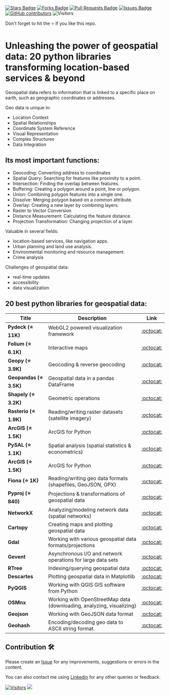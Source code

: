 <a href="https://github.com/drshahizan/python-tutorial/stargazers"><img src="https://img.shields.io/github/stars/drshahizan/python-tutorial" alt="Stars Badge"/></a>
<a href="https://github.com/drshahizan/python-tutorial/network/members"><img src="https://img.shields.io/github/forks/drshahizan/python-tutorial" alt="Forks Badge"/></a>
<a href="https://github.com/drshahizan/python-tutorial/pulls"><img src="https://img.shields.io/github/issues-pr/drshahizan/python-tutorial" alt="Pull Requests Badge"/></a>
<a href="https://github.com/drshahizan/python-tutorial/issues"><img src="https://img.shields.io/github/issues/drshahizan/python-tutorial" alt="Issues Badge"/></a>
<a href="https://github.com/drshahizan/python-tutorial/graphs/contributors"><img alt="GitHub contributors" src="https://img.shields.io/github/contributors/drshahizan/Python_Tutorial?color=2b9348"></a>
![Visitors](https://api.visitorbadge.io/api/visitors?path=https%3A%2F%2Fgithub.com%2Fdrshahizan%2Fpython-tutorial&labelColor=%23d9e3f0&countColor=%23697689&style=flat)

Don't forget to hit the :star: if you like this repo.

# Unleashing the power of geospatial data: 20 python libraries transforming location-based services & beyond

Geospatial data refers to information that is linked to a specific place on earth, such as geographic coordinates or addresses. 

Geo data is unique in:
- Location Context
- Spatial Relationships
- Coordinate System Reference
- Visual Representation
- Complex Structures
- Data Integration

## Its most important functions:

- Geocoding: Converting address to coordinates
- Spatial Query: Searching for features like proximity to a point.
- Intersection: Finding the overlap between features.
- Buffering: Creating a polygon around a point, line or polygon.
- Union: Combining polygon features into a single one.
- Dissolve: Merging polygon based on a common attribute.
- Overlay: Creating a new layer by combining layers.
- Raster to Vector Conversion
- Distance Measurement: Calculating the feature distance.
- Projection Transformation: Changing projection of a layer.


Valuable in several fields:

- location-based services, like navigation apps.
- Urban planning and land use analysis.
- Environmental monitoring and resource management.
- Crime analysis

Challenges of geospatial data:

- real-time updates
- accessibility
- data visualization

## 20 best python libraries for geospatial data:

| Title | Description |  Link |
| ----- | ----- | :------: | 
| **Pydeck (⭐ 11K)** | WebGL2 powered visualization framework | [:octocat:](https://github.com/visgl/deck.gl) |
| **Folium (⭐ 6.1K)** | Interactive maps | [:octocat:](https://github.com/python-visualization/folium) |
| **Geopy (⭐ 3.9K)** | Geocoding & reverse geocoding | [:octocat:](https://github.com/geopy/geopy) |
| **Geopandas (⭐ 3.5K)** | Geospatial data in a pandas DataFrame | [:octocat:](https://github.com/geopandas/geopandas) |
| **Shapely (⭐ 3.2K)** | Geometric operations | [:octocat:](https://github.com/shapely/shapely) |
| **Rasterio (⭐ 1.9K)** | Reading/writing raster datasets (satellite imagery) | [:octocat:](https://github.com/rasterio/rasterio) |
| **ArcGIS (⭐ 1.5K)** | ArcGIS for Python | [:octocat:](https://github.com/Esri/arcgis-python-api) |
| **PySAL (⭐ 1.1K)** | Spatial analysis (spatial statistics & econometrics) | [:octocat:]() |
| **ArcGIS (⭐ 1.5K)** | ArcGIS for Python | [:octocat:]() |
| **Fiona (⭐ 1K)** | Reading/writing geo data formats (shapefiles, GeoJSON, GPX) | [:octocat:]() |
| **Pyproj (⭐ 840)** | Projections & transformations of geospatial data| [:octocat:]() |
| **NetworkX** | Analyzing/modeling network data (spatial networks) | [:octocat:]() |
| **Cartopy** | Creating maps and plotting geospatial data | [:octocat:]() |
| **Gdal** | Working with various geospatial data formats/projections | [:octocat:]() |
| **Gevent** | Asynchronous I/O and network operations for large data sets | [:octocat:]() |
| **RTree** | Indexing/querying geospatial data | [:octocat:]() |
| **Descartes** | Plotting geospatial data in Matplotlib | [:octocat:]() |
| **PyQGIS** | Working with QGIS GIS software from Python | [:octocat:]() |
| **OSMnx** | Working with OpenStreetMap data (downloading, analyzing, visualizing) | [:octocat:]() |
| **Geojson** | Working with GeoJSON data format | [:octocat:]() |
| **Geohash** | Encoding/decoding geo data to ASCII string format. | [:octocat:]() |

## Contribution 🛠️
Please create an [Issue](https://github.com/drshahizan/python-tutorial/issues) for any improvements, suggestions or errors in the content.

You can also contact me using [Linkedin](https://www.linkedin.com/in/drshahizan/) for any other queries or feedback.

[![Visitors](https://api.visitorbadge.io/api/visitors?path=https%3A%2F%2Fgithub.com%2Fdrshahizan&labelColor=%23697689&countColor=%23555555&style=plastic)](https://visitorbadge.io/status?path=https%3A%2F%2Fgithub.com%2Fdrshahizan)
![](https://hit.yhype.me/github/profile?user_id=81284918)
